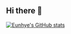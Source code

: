 ## Hi there 👋
[![Eunhye's GitHub stats](https://github-readme-stats.vercel.app/api?username=eunhyeub)](https://github.com/anuraghazra/github-readme-stats)

<!--
**eunhyeub/eunhyeub** is a ✨ _special_ ✨ repository because its `README.md` (this file) appears on your GitHub profile.

Here are some ideas to get you started:

- 🔭 I’m currently working on ...
- 🌱 I’m currently learning ...
- 👯 I’m looking to collaborate on ...
- 🤔 I’m looking for help with ...
- 💬 Ask me about ...
- 📫 How to reach me: ...
- 😄 Pronouns: ...
- ⚡ Fun fact: ...
-->

